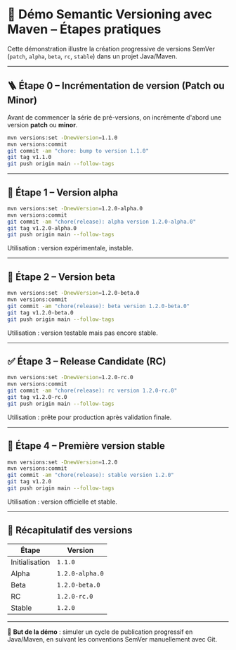 # 🚀 Démo Semantic Versioning avec Maven – Étapes pratiques

Cette démonstration illustre la création progressive de versions SemVer (`patch`, `alpha`, `beta`, `rc`, `stable`) dans un projet Java/Maven.

---

## 🪜 Étape 0 – Incrémentation de version (Patch ou Minor)

Avant de commencer la série de pré-versions, on incrémente d'abord une version **patch** ou **minor**.

```bash
mvn versions:set -DnewVersion=1.1.0
mvn versions:commit
git commit -am "chore: bump to version 1.1.0"
git tag v1.1.0
git push origin main --follow-tags
```

---

## 🔬 Étape 1 – Version alpha

```bash
mvn versions:set -DnewVersion=1.2.0-alpha.0
mvn versions:commit
git commit -am "chore(release): alpha version 1.2.0-alpha.0"
git tag v1.2.0-alpha.0
git push origin main --follow-tags
```

Utilisation : version expérimentale, instable.

---

## 🧪 Étape 2 – Version beta

```bash
mvn versions:set -DnewVersion=1.2.0-beta.0
mvn versions:commit
git commit -am "chore(release): beta version 1.2.0-beta.0"
git tag v1.2.0-beta.0
git push origin main --follow-tags
```

Utilisation : version testable mais pas encore stable.

---

## ✅ Étape 3 – Release Candidate (RC)

```bash
mvn versions:set -DnewVersion=1.2.0-rc.0
mvn versions:commit
git commit -am "chore(release): rc version 1.2.0-rc.0"
git tag v1.2.0-rc.0
git push origin main --follow-tags
```

Utilisation : prête pour production après validation finale.

---

## 🏁 Étape 4 – Première version stable

```bash
mvn versions:set -DnewVersion=1.2.0
mvn versions:commit
git commit -am "chore(release): stable version 1.2.0"
git tag v1.2.0
git push origin main --follow-tags
```

Utilisation : version officielle et stable.

---

## 📌 Récapitulatif des versions

| Étape         | Version            |
|---------------|---------------------|
| Initialisation | `1.1.0`              |
| Alpha         | `1.2.0-alpha.0`     |
| Beta          | `1.2.0-beta.0`      |
| RC            | `1.2.0-rc.0`        |
| Stable        | `1.2.0`             |

---

🎯 **But de la démo** : simuler un cycle de publication progressif en Java/Maven, en suivant les conventions SemVer manuellement avec Git.